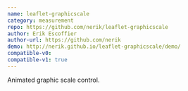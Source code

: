 ```yaml
---
name: leaflet-graphicscale
category: measurement
repo: https://github.com/nerik/leaflet-graphicscale
author: Erik Escoffier
author-url: https://github.com/nerik
demo: http://nerik.github.io/leaflet-graphicscale/demo/
compatible-v0:
compatible-v1: true
---
```


Animated graphic scale control.
